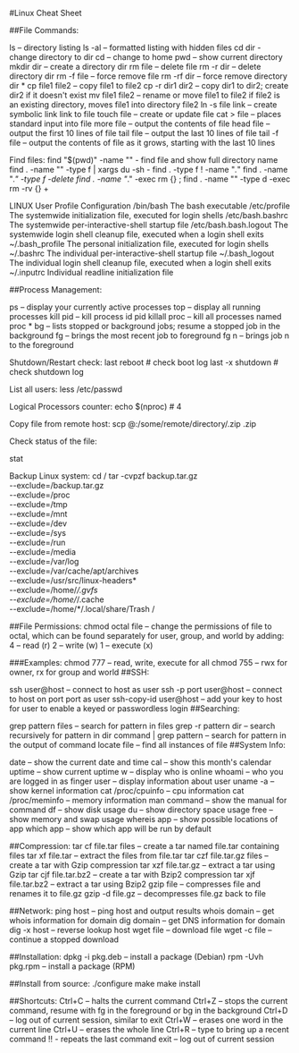 #Linux Cheat Sheet

##File Commands:

ls – directory listing
ls -al – formatted listing with hidden files
cd dir - change directory to dir
cd – change to home
pwd – show current directory
mkdir dir – create a directory dir
rm file – delete file
rm -r dir – delete directory dir
rm -f file – force remove file
rm -rf dir – force remove directory dir *
cp file1 file2 – copy file1 to file2
cp -r dir1 dir2 – copy dir1 to dir2; create dir2 if it doesn't exist
mv file1 file2 – rename or move file1 to file2 if file2 is an existing directory, moves file1 into directory file2
ln -s file link – create symbolic link link to file
touch file – create or update file
cat > file – places standard input into file
more file – output the contents of file
head file – output the first 10 lines of file
tail file – output the last 10 lines of file
tail -f file – output the contents of file as it grows, starting with the last 10 lines

Find files:
find "$(pwd)" -name "<filename>" - find file and show full directory name
find . -name "<filename>" -type f | xargs du -sh - 
find . -type f ! -name "*.*"
find . -name "*.<file-type>" -type f -delete
find . -name "*.<file-type>" -exec rm {} \;
find . -name "<directory-name>" -type d -exec rm -rv {} +


LINUX User Profile Configuration
       /bin/bash
              The bash executable
       /etc/profile
              The systemwide initialization file, executed for login shells
       /etc/bash.bashrc
              The systemwide per-interactive-shell startup file
       /etc/bash.bash.logout
              The systemwide login shell cleanup file, executed when a login shell exits
       ~/.bash_profile
              The personal initialization file, executed for login shells
       ~/.bashrc
              The individual per-interactive-shell startup file
       ~/.bash_logout
              The individual login shell cleanup file, executed when a login shell exits
       ~/.inputrc
              Individual readline initialization file



##Process Management:

ps – display your currently active processes
top – display all running processes
kill pid – kill process id pid
killall proc – kill all processes named proc *
bg – lists stopped or background jobs; resume a stopped job in the background
fg – brings the most recent job to foreground
fg n – brings job n to the foreground

Shutdown/Restart check:
last reboot      # check boot log
last -x shutdown # check shutdown log

List all users:
less /etc/passwd

Logical Processors counter:
echo $(nproc) # 4

Copy file from remote host:
scp <username>@<ip-address>:/some/remote/directory/<original-name>.zip <new-name>.zip 

Check status of the file:

stat <filename>

Backup Linux system:
cd /
tar -cvpzf backup.tar.gz \
--exclude=/backup.tar.gz \
--exclude=/proc \
--exclude=/tmp \
--exclude=/mnt \
--exclude=/dev \
--exclude=/sys \
--exclude=/run \
--exclude=/media \
--exclude=/var/log \
--exclude=/var/cache/apt/archives \
--exclude=/usr/src/linux-headers* \
--exclude=/home/*/.gvfs \
--exclude=/home/*/.cache \
--exclude=/home/*/.local/share/Trash /


##File Permissions:
chmod octal file – change the permissions of file to octal, which can be found separately for user, group, and world by adding:
4 – read (r)
2 – write (w)
1 – execute (x)

###Examples:
chmod 777 – read, write, execute for all
chmod 755 – rwx for owner, rx for group and world
##SSH:

ssh user@host – connect to host as user
ssh -p port user@host – connect to host on port port as user
ssh-copy-id user@host – add your key to host for user to enable a keyed or passwordless login
##Searching:

grep pattern files – search for pattern in files
grep -r pattern dir – search recursively for pattern in dir
command | grep pattern – search for pattern in the output of command
locate file – find all instances of file
##System Info:

date – show the current date and time
cal – show this month's calendar
uptime – show current uptime
w – display who is online
whoami – who you are logged in as
finger user – display information about user
uname -a – show kernel information
cat /proc/cpuinfo – cpu information
cat /proc/meminfo – memory information
man command – show the manual for command
df – show disk usage
du – show directory space usage
free – show memory and swap usage
whereis app – show possible locations of app
which app – show which app will be run by default

##Compression:
tar cf file.tar files – create a tar named file.tar containing files
tar xf file.tar – extract the files from file.tar
tar czf file.tar.gz files – create a tar with Gzip compression
tar xzf file.tar.gz – extract a tar using Gzip
tar cjf file.tar.bz2 – create a tar with Bzip2 compression
tar xjf file.tar.bz2 – extract a tar using Bzip2
gzip file – compresses file and renames it to file.gz
gzip -d file.gz – decompresses file.gz back to file

##Network:
ping host – ping host and output results
whois domain – get whois information for domain
dig domain – get DNS information for domain
dig -x host – reverse lookup host
wget file – download file
wget -c file – continue a stopped download

##Installation:
dpkg -i pkg.deb – install a package (Debian)
rpm -Uvh pkg.rpm – install a package (RPM)

##Install from source:
./configure
make
make install

##Shortcuts:
Ctrl+C – halts the current command
Ctrl+Z – stops the current command, resume with
fg in the foreground or bg in the background
Ctrl+D – log out of current session, similar to exit
Ctrl+W – erases one word in the current line
Ctrl+U – erases the whole line
Ctrl+R – type to bring up a recent command
!! - repeats the last command
exit – log out of current session